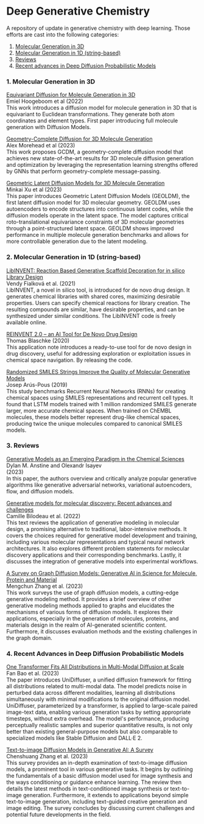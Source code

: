 # Deep Generative Chemistry 
A repository of update in generative chemistry with deep learning. Those efforts are cast into the following categories:

1. [Molecular Generation in 3D](#3DGen)  
2. [Molecular Generation in 1D (string-based)](#1DGen)
3. [Reviews](#reviews)
4. [Recent advances in Deep Diffusion Probabilistic Models ](#diffusion)

### 1. Molecular Generation in 3D <a name='3DGen'></a>
  [Equivariant Diffusion for Molecule Generation in 3D](https://arxiv.org/pdf/2203.17003.pdf) \
  Emiel Hoogeboom et al (2022) \
  This work introduces a diffusion model for molecule generation in 3D that is equivariant to Euclidean transformations. They generate both atom coordinates and element types. First paper introducing full molecule generation with Diffusion Models.
  
  [Geometry-Complete Diffusion for 3D Molecule Generation](https://arxiv.org/pdf/2302.04313.pdf) \
  Alex Morehead et al (2023) \
  This work proposes GCDM, a geometry-complete diffusion model that achieves new state-of-the-art results for 3D molecule diffusion generation and optimization by leveraging the representation learning strengths offered by GNNs that perform geometry-complete message-passing. 
  
  [Geometric Latent Diffusion Models for 3D Molecule Generation](https://arxiv.org/pdf/2305.01140.pdf) \
  Minkai Xu et al (2023) \
  This paper introduces Geometric Latent Diffusion Models (GEOLDM), the first latent diffusion model for 3D molecular geometry. GEOLDM uses autoencoders to encode structures into continuous latent codes, while the diffusion models operate in the latent space. The model captures critical roto-translational equivariance constraints of 3D molecular geometries through a point-structured latent space. GEOLDM shows improved performance in multiple molecule generation benchmarks and allows for more controllable generation due to the latent modeling.

### 2. Molecular Generation in 1D (string-based) <a name='1DGen'></a>
 [LibINVENT: Reaction Based Generative Scaffold Decoration for in silico Library Design](https://chemrxiv.org/engage/api-gateway/chemrxiv/assets/orp/resource/item/611f467d8a6faa8c529c5407/original/lib-invent-reaction-based-generative-scaffold-decoration-for-in-silico-library-design.pdf) \
 Vendy Fialková et al. (2021) \
  LibINVENT, a novel in silico tool, is introduced for de novo drug design. It generates chemical libraries with shared cores, maximizing desirable properties. Users can specify chemical reactions for library creation. The resulting compounds are similar, have desirable properties, and can be synthesized under similar conditions. The LibINVENT code is freely available online.
  
  [REINVENT 2.0 – an AI Tool for De Novo Drug Design](https://chemrxiv.org/engage/chemrxiv/article-details/60c74f75bdbb89eaf7a39d8a) \
  Thomas Blaschke (2020) \
  This application note introduces a ready-to-use tool for de novo design in drug discovery, useful for addressing exploration or exploitation issues in chemical space navigation. By releasing the code.
  
  [Randomized SMILES Strings Improve the Quality of Molecular Generative Models](https://chemrxiv.org/engage/chemrxiv/article-details/60c743b14c8919d703ad26a1) \
  Josep Arús-Pous (2019) \
  This study benchmarks Recurrent Neural Networks (RNNs) for creating chemical spaces using SMILES representations and recurrent cell types. It found that LSTM models trained with 1 million randomized SMILES generate larger, more accurate chemical spaces. When trained on ChEMBL molecules, these models better represent drug-like chemical spaces, producing twice the unique molecules compared to canonical SMILES models.

### 3. Reviews <a name='reviews'></a>
  [Generative Models as an Emerging Paradigm in the Chemical Sciences](https://pubs.acs.org/doi/10.1021/jacs.2c13467)\
  Dylan M. Anstine and Olexandr Isayev \
  (2023) \
  In this paper, the authors overview and critically analyze popular generative algorithms like generative adversarial networks, variational autoencoders, flow, and diffusion models. 

[Generative models for molecular discovery: Recent advances and challenges](https://wires.onlinelibrary.wiley.com/doi/full/10.1002/wcms.1608) \
  Camille Bilodeau et al. (2022) \
  This text reviews the application of generative modeling in molecular design, a promising alternative to traditional, labor-intensive methods. It covers the choices required for generative model development and training, including various molecular representations and typical neural network architectures. It also explores different problem statements for molecular discovery applications and their corresponding benchmarks. Lastly, it discusses the integration of generative models into experimental workflows. 
  
[A Survey on Graph Diffusion Models: Generative AI in Science for Molecule, Protein and Material](https://arxiv.org/pdf/2304.01565.pdf) \
Mengchun Zhang et al. (2023) \
This work surveys the use of graph diffusion models, a cutting-edge generative modeling method. It provides a brief overview of other generative modeling methods applied to graphs and elucidates the mechanisms of various forms of diffusion models. It explores their applications, especially in the generation of molecules, proteins, and materials design in the realm of AI-generated scientific content. Furthermore, it discusses evaluation methods and the existing challenges in the graph domain.

### 4. Recent Advances in Deep Diffusion Probabilistic Models <a name='diffusion'></a>
[One Transformer Fits All Distributions in Multi-Modal Diffusion at Scale](https://arxiv.org/pdf/2303.06555.pdf) \
Fan Bao et al. (2023) \
The paper introduces UniDiffuser, a unified diffusion framework for fitting all distributions related to multi-modal data. The model predicts noise in perturbed data across different modalities, learning all distributions simultaneously with minimal modifications to the original diffusion model. UniDiffuser, parameterized by a transformer, is applied to large-scale paired image-text data, enabling various generation tasks by setting appropriate timesteps, without extra overhead. The model's performance, producing perceptually realistic samples and superior quantitative results, is not only better than existing general-purpose models but also comparable to specialized models like Stable Diffusion and DALL·E 2.

[Text-to-image Diffusion Models in Generative AI: A Survey](https://arxiv.org/pdf/2303.07909.pdf) \
Chenshuang Zhang et al. (2023) \
This survey provides an in-depth examination of text-to-image diffusion models, a prominent tool in various generative tasks. It begins by outlining the fundamentals of a basic diffusion model used for image synthesis and the ways conditioning or guidance enhance learning. The review then details the latest methods in text-conditioned image synthesis or text-to-image generation. Furthermore, it extends to applications beyond simple text-to-image generation, including text-guided creative generation and image editing. The survey concludes by discussing current challenges and potential future developments in the field.
